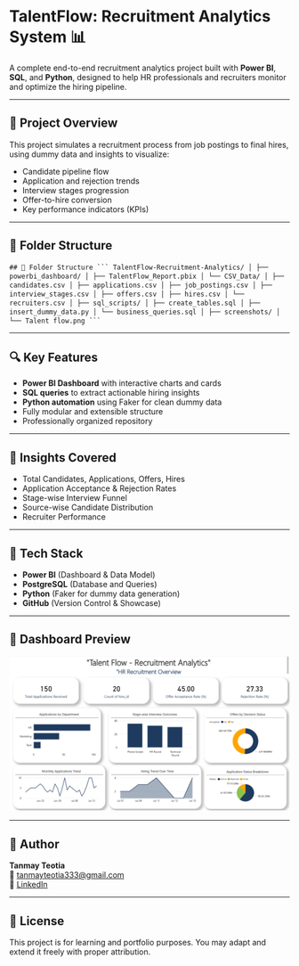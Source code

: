 # TalentFlow: Recruitment Analytics System 📊

A complete end-to-end recruitment analytics project built with **Power BI**, **SQL**, and **Python**, designed to help HR professionals and recruiters monitor and optimize the hiring pipeline.

---

## 📌 Project Overview

This project simulates a recruitment process from job postings to final hires, using dummy data and insights to visualize:

- Candidate pipeline flow
- Application and rejection trends
- Interview stages progression
- Offer-to-hire conversion
- Key performance indicators (KPIs)

---

## 📁 Folder Structure

<pre><code>## 📁 Folder Structure ``` TalentFlow-Recruitment-Analytics/ │ ├── powerbi_dashboard/ │ ├── TalentFlow_Report.pbix │ └── CSV_Data/ │ ├── candidates.csv │ ├── applications.csv │ ├── job_postings.csv │ ├── interview_stages.csv │ ├── offers.csv │ ├── hires.csv │ └── recruiters.csv │ ├── sql_scripts/ │ ├── create_tables.sql │ ├── insert_dummy_data.py │ └── business_queries.sql │ ├── screenshots/ │ └── Talent flow.png ``` </code></pre>
---

## 🔍 Key Features

- **Power BI Dashboard** with interactive charts and cards
- **SQL queries** to extract actionable hiring insights
- **Python automation** using Faker for clean dummy data
- Fully modular and extensible structure
- Professionally organized repository

---

## 🧠 Insights Covered

- Total Candidates, Applications, Offers, Hires
- Application Acceptance & Rejection Rates
- Stage-wise Interview Funnel
- Source-wise Candidate Distribution
- Recruiter Performance

---

## 🚀 Tech Stack

- **Power BI** (Dashboard & Data Model)
- **PostgreSQL** (Database and Queries)
- **Python** (Faker for dummy data generation)
- **GitHub** (Version Control & Showcase)

---

## 📸 Dashboard Preview

![TalentFlow Dashboard](screenshots/Talent%20flow.png)

---

## 👤 Author

**Tanmay Teotia**  
📧 tanmayteotia333@gmail.com  
🔗 [LinkedIn](www.linkedin.com/in/tanmay-teotia-019695228)

---

## 📝 License

This project is for learning and portfolio purposes. You may adapt and extend it freely with proper attribution.
